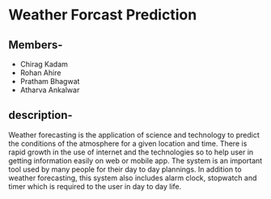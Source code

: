 
# Weather Forcast Prediction

## Members-
* Chirag Kadam
* Rohan Ahire
* Pratham Bhagwat
* Atharva Ankalwar

## description-
Weather forecasting is the application of science and technology to predict the conditions of the atmosphere for a given location and time.
There is rapid growth in the use of internet and the technologies so to help user in getting information easily on web or mobile app.
The system is an important tool used by many people for their day to day plannings.
In addition to weather forecasting, this system also includes alarm clock, stopwatch and timer which is required to the user in day to day life.


